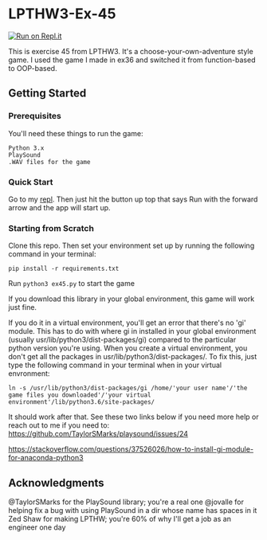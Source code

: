 # LPTHW3-Ex-45
[![Run on Repl.it](https://repl.it/badge/github/crc8109/LPTHW3-Ex-45)](https://repl.it/github/crc8109/LPTHW3-Ex-45)

This is exercise 45 from LPTHW3. It's a choose-your-own-adventure style game. I used the game I made in ex36 and switched it from function-based to OOP-based.

## Getting Started

### Prerequisites

You'll need these things to run the game:

```
Python 3.x
PlaySound
.WAV files for the game
```

### Quick Start
Go to my [repl](https://repl.it/@crc8109/LPTHW3-Ex-45). Then just hit the button up top that says Run with the forward arrow and the app will start up.

### Starting from Scratch

Clone this repo. Then set your environment set up by running the following command in your terminal:
```
pip install -r requirements.txt
```
Run ```python3 ex45.py``` to start the game

If you download this library in your global environment, this game will work just fine.

If you do it in a virtual environment, you'll get an error that there's no 'gi' module. This has to do with where gi in installed in your global environment (usually usr/lib/python3/dist-packages/gi) compared to the particular python version you're using. When you create a virtual environment, you don't get all the packages in usr/lib/python3/dist-packages/. To fix this, just type the following command in your terminal when in your virtual envronment:

```
ln -s /usr/lib/python3/dist-packages/gi /home/'your user name'/'the game files you downloaded'/'your virtual environment'/lib/python3.6/site-packages/
```

It should work after that. See these two links below if you need more help or reach out to me if you need to:
https://github.com/TaylorSMarks/playsound/issues/24

https://stackoverflow.com/questions/37526026/how-to-install-gi-module-for-anaconda-python3

## Acknowledgments

@TaylorSMarks for the PlaySound library; you're a real one
@jovalle for helping fix a bug with using PlaySound in a dir whose name has spaces in it
Zed Shaw for making LPTHW; you're 60% of why I'll get a job as an engineer one day

